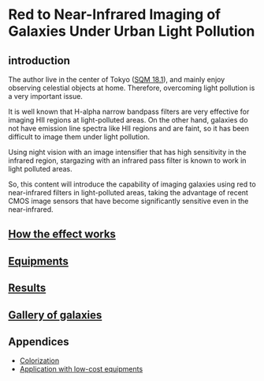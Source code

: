 # Red to Near-Infrared Imaging of Galaxies Under Urban Light Pollution

## introduction
The author live in the center of Tokyo ([SQM 18.1](https://www.lightpollutionmap.info/#zoom=8&lat=35.67&lon=139.77&layers=B0FFFFFFTFFFFFFFFFF)), and mainly enjoy observing celestial objects at home. Therefore, overcoming light pollution is a very important issue.

It is well known that H-alpha narrow bandpass filters are very effective for imaging HII regions at light-polluted areas.
On the other hand, galaxies do not have emission line spectra like HII regions and are faint, so it has been difficult to image them under light pollution.

Using night vision with an image intensifier that has high sensitivity in the infrared region, stargazing with an infrared pass filter is known to work in light polluted areas.

So, this content will introduce the capability of imaging galaxies using red to near-infrared filters in light-polluted areas, taking the advantage of recent CMOS image sensors that have become significantly sensitive even in the near-infrared.

## [How the effect works](Basis.md)

## [Equipments](Equipments.md)

## [Results](Results.md)

## [Gallery of galaxies](ImageGallery.md)

## Appendices
* [Colorization]()
* [Application with low-cost equipments](IMX462_QHT5III462C_NIRgalaxyImaging.md)
